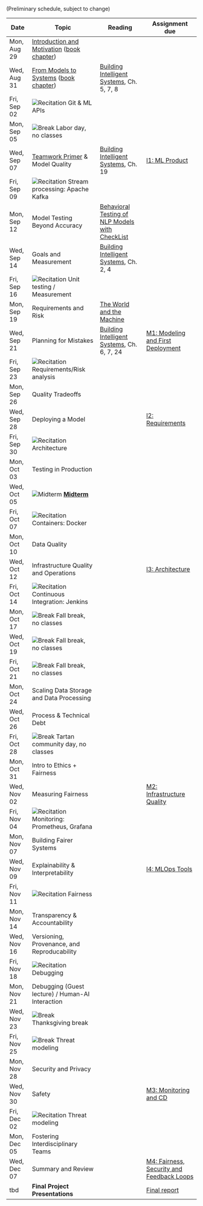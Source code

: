 
(Preliminary schedule, subject to change)


| Date  | Topic | Reading | Assignment due |
| -     | -     | -       | -              |
| Mon, Aug 29 | [Introduction and Motivation](https://ckaestne.github.io/seai/F2022/slides/01_introduction/intro.html) ([book chapter](https://ckaestne.medium.com/introduction-to-machine-learning-in-production-eef7427426f1)) | |  |
| Wed, Aug 31 | [From Models to Systems](https://ckaestne.github.io/seai/F2022/slides/02_systems/systems.html) ([book chapter](https://ckaestne.medium.com/machine-learning-in-production-from-models-to-systems-e1422ec7cd65)) | [Building Intelligent Systems](https://cmu.primo.exlibrisgroup.com/permalink/01CMU_INST/6lpsnm/alma991019649190004436), Ch. 5, 7, 8 |  |
| Fri, Sep 02 | ![Recitation](https://img.shields.io/badge/-rec-yellow.svg) Git & ML APIs | |  |
| Mon, Sep 05 | ![Break](https://img.shields.io/badge/-break-red.svg) Labor day, no classes | |  |
| Wed, Sep 07 | [Teamwork Primer](https://ckaestne.github.io/seai/F2022/slides/03a_teamwork/teams.html) & Model Quality | [Building Intelligent Systems](https://cmu.primo.exlibrisgroup.com/permalink/01CMU_INST/6lpsnm/alma991019649190004436), Ch. 19 | [I1: ML Product](https://github.com/ckaestne/seai/blob/F2022/assignments/I1_mlproduct.md) |
| Fri, Sep 09 | ![Recitation](https://img.shields.io/badge/-rec-yellow.svg) Stream processing: Apache Kafka | |  |
| Mon, Sep 12 | Model Testing Beyond Accuracy | [Behavioral Testing of NLP Models with CheckList](https://homes.cs.washington.edu/~wtshuang/static/papers/2020-acl-checklist.pdf) |  |
| Wed, Sep 14 | Goals and Measurement | [Building Intelligent Systems](https://cmu.primo.exlibrisgroup.com/permalink/01CMU_INST/6lpsnm/alma991019649190004436), Ch. 2, 4 |  |
| Fri, Sep 16 | ![Recitation](https://img.shields.io/badge/-rec-yellow.svg) Unit testing / Measurement | |  |
| Mon, Sep 19 | Requirements and Risk | [The World and the Machine](http://mcs.open.ac.uk/mj665/icse17kn.pdf) |  |
| Wed, Sep 21 | Planning for Mistakes | [Building Intelligent Systems](https://cmu.primo.exlibrisgroup.com/permalink/01CMU_INST/6lpsnm/alma991019649190004436), Ch. 6, 7, 24 | [M1: Modeling and First Deployment](https://github.com/ckaestne/seai/blob/F2022/assignments/project.md#milestone-1-recommendation-model-and-first-deployment) |
| Fri, Sep 23 | ![Recitation](https://img.shields.io/badge/-rec-yellow.svg) Requirements/Risk analysis | |  |
| Mon, Sep 26 | Quality Tradeoffs | |  |
| Wed, Sep 28 | Deploying a Model | | [I2: Requirements](https://github.com/ckaestne/seai/blob/F2022/assignments/I2_requirements.md) |
| Fri, Sep 30 | ![Recitation](https://img.shields.io/badge/-rec-yellow.svg) Architecture | |  |
| Mon, Oct 03 | Testing in Production | |  |
| Wed, Oct 05 | ![Midterm](https://img.shields.io/badge/-midterm-blue.svg) **[Midterm](https://github.com/ckaestne/seai/tree/F2022/exams)** | |  |
| Fri, Oct 07 | ![Recitation](https://img.shields.io/badge/-rec-yellow.svg) Containers: Docker | |  |
| Mon, Oct 10 | Data Quality | |  |
| Wed, Oct 12 | Infrastructure Quality and Operations | | [I3: Architecture](https://github.com/ckaestne/seai/blob/F2022/assignments/I3_architecture.md) |
| Fri, Oct 14 | ![Recitation](https://img.shields.io/badge/-rec-yellow.svg) Continuous Integration: Jenkins | |  |
| Mon, Oct 17 | ![Break](https://img.shields.io/badge/-break-red.svg) Fall break, no classes | |  |
| Wed, Oct 19 | ![Break](https://img.shields.io/badge/-break-red.svg) Fall break, no classes | |  |
| Fri, Oct 21 | ![Break](https://img.shields.io/badge/-break-red.svg) Fall break, no classes | |  |
| Mon, Oct 24 | Scaling Data Storage and Data Processing | |  |
| Wed, Oct 26 | Process & Technical Debt | |  |
| Fri, Oct 28 | ![Break](https://img.shields.io/badge/-break-red.svg) Tartan community day, no classes | |  |
| Mon, Oct 31 | Intro to Ethics + Fairness | |  |
| Wed, Nov 02 | Measuring Fairness | | [M2: Infrastructure Quality](https://github.com/ckaestne/seai/blob/F2022/assignments/project.md#milestone-2-model-and-infrastructure-quality) |
| Fri, Nov 04 | ![Recitation](https://img.shields.io/badge/-rec-yellow.svg) Monitoring: Prometheus, Grafana | |  |
| Mon, Nov 07 | Building Fairer Systems | |  |
| Wed, Nov 09 | Explainability & Interpretability | | [I4: MLOps Tools](https://github.com/ckaestne/seai/blob/F2022/assignments/I4_mlops_tools.md) |
| Fri, Nov 11 | ![Recitation](https://img.shields.io/badge/-rec-yellow.svg) Fairness | |  |
| Mon, Nov 14 | Transparency & Accountability | |  |
| Wed, Nov 16 | Versioning, Provenance, and Reproducability | |  |
| Fri, Nov 18 | ![Recitation](https://img.shields.io/badge/-rec-yellow.svg) Debugging | |  |
| Mon, Nov 21 | Debugging (Guest lecture) / Human-AI Interaction | |  |
| Wed, Nov 23 | ![Break](https://img.shields.io/badge/-break-red.svg) Thanksgiving break | |  |
| Fri, Nov 25 | ![Break](https://img.shields.io/badge/-break-red.svg) Threat modeling | |  |
| Mon, Nov 28 | Security and Privacy | |  |
| Wed, Nov 30 | Safety | | [M3: Monitoring and CD](https://github.com/ckaestne/seai/blob/F2022/assignments/project.md#milestone-3-monitoring-and-continuous-deployment) |
| Fri, Dec 02 | ![Recitation](https://img.shields.io/badge/-rec-yellow.svg) Threat modeling | |  |
| Mon, Dec 05 | Fostering Interdisciplinary Teams | |  |
| Wed, Dec 07 | Summary and Review | | [M4: Fairness, Security and Feedback Loops](https://github.com/ckaestne/seai/blob/F2022/assignments/project.md#milestone-4-fairness-security-and-feedback-loops) |
| tbd | **Final Project Presentations** | | [Final report](https://github.com/ckaestne/seai/blob/F2022/assignments/project.md#final-report-and-presentation) |